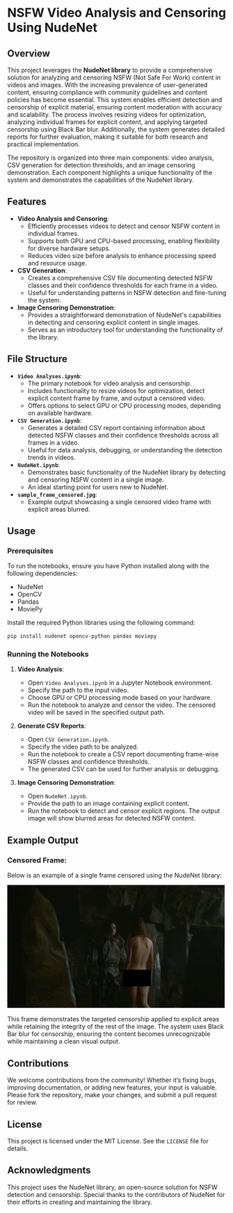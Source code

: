 # NSFW Video Analysis and Censoring Using NudeNet

## Overview
This project leverages the **NudeNet library** to provide a comprehensive solution for analyzing and censoring NSFW (Not Safe For Work) content in videos and images. With the increasing prevalence of user-generated content, ensuring compliance with community guidelines and content policies has become essential. This system enables efficient detection and censorship of explicit material, ensuring content moderation with accuracy and scalability. The process involves resizing videos for optimization, analyzing individual frames for explicit content, and applying targeted censorship using Black Bar blur. Additionally, the system generates detailed reports for further evaluation, making it suitable for both research and practical implementation.

The repository is organized into three main components: video analysis, CSV generation for detection thresholds, and an image censoring demonstration. Each component highlights a unique functionality of the system and demonstrates the capabilities of the NudeNet library.

## Features
- **Video Analysis and Censoring**:
  - Efficiently processes videos to detect and censor NSFW content in individual frames.
  - Supports both GPU and CPU-based processing, enabling flexibility for diverse hardware setups.
  - Reduces video size before analysis to enhance processing speed and resource usage.
- **CSV Generation**:
  - Creates a comprehensive CSV file documenting detected NSFW classes and their confidence thresholds for each frame in a video.
  - Useful for understanding patterns in NSFW detection and fine-tuning the system.
- **Image Censoring Demonstration**:
  - Provides a straightforward demonstration of NudeNet's capabilities in detecting and censoring explicit content in single images.
  - Serves as an introductory tool for understanding the functionality of the library.

## File Structure
- **`Video Analyses.ipynb`**:
  - The primary notebook for video analysis and censorship.
  - Includes functionality to resize videos for optimization, detect explicit content frame by frame, and output a censored video.
  - Offers options to select GPU or CPU processing modes, depending on available hardware.
- **`CSV Generation.ipynb`**:
  - Generates a detailed CSV report containing information about detected NSFW classes and their confidence thresholds across all frames in a video.
  - Useful for data analysis, debugging, or understanding the detection trends in videos.
- **`NudeNet.ipynb`**:
  - Demonstrates basic functionality of the NudeNet library by detecting and censoring NSFW content in a single image.
  - An ideal starting point for users new to NudeNet.
- **`sample_frame_censored.jpg`**:
  - Example output showcasing a single censored video frame with explicit areas blurred.

## Usage
### Prerequisites
To run the notebooks, ensure you have Python installed along with the following dependencies:
- NudeNet
- OpenCV
- Pandas
- MoviePy

Install the required Python libraries using the following command:
```bash
pip install nudenet opencv-python pandas moviepy
```

### Running the Notebooks
1. **Video Analysis**:
   - Open `Video Analyses.ipynb` in a Jupyter Notebook environment.
   - Specify the path to the input video.
   - Choose GPU or CPU processing mode based on your hardware.
   - Run the notebook to analyze and censor the video. The censored video will be saved in the specified output path.

2. **Generate CSV Reports**:
   - Open `CSV Generation.ipynb`.
   - Specify the video path to be analyzed.
   - Run the notebook to create a CSV report documenting frame-wise NSFW classes and confidence thresholds.
   - The generated CSV can be used for further analysis or debugging.

3. **Image Censoring Demonstration**:
   - Open `NudeNet.ipynb`.
   - Provide the path to an image containing explicit content.
   - Run the notebook to detect and censor explicit regions. The output image will show blurred areas for detected NSFW content.

## Example Output
### Censored Frame:
Below is an example of a single frame censored using the NudeNet library:

<img src="sample_frame_censored.jpg" alt="Censored Frame" width="500" />

This frame demonstrates the targeted censorship applied to explicit areas while retaining the integrity of the rest of the image. The system uses Black Bar blur for censorship, ensuring the content becomes unrecognizable while maintaining a clean visual output.

## Contributions
We welcome contributions from the community! Whether it’s fixing bugs, improving documentation, or adding new features, your input is valuable. Please fork the repository, make your changes, and submit a pull request for review.

## License
This project is licensed under the MIT License. See the `LICENSE` file for details.

## Acknowledgments
This project uses the NudeNet library, an open-source solution for NSFW detection and censorship. Special thanks to the contributors of NudeNet for their efforts in creating and maintaining the library.
